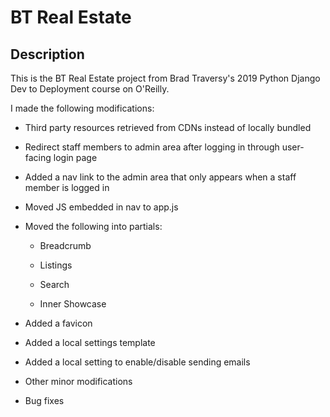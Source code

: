 # BT Real Estate

## Description

This is the BT Real Estate project from Brad Traversy's 2019 Python Django Dev to Deployment course on O'Reilly.

I made the following modifications:

- Third party resources retrieved from CDNs instead of locally bundled

- Redirect staff members to admin area after logging in through user-facing login page

- Added a nav link to the admin area that only appears when a staff member is logged in

- Moved JS embedded in nav to app.js

- Moved the following into partials:

  - Breadcrumb

  - Listings

  - Search

  - Inner Showcase

- Added a favicon

- Added a local settings template

- Added a local setting to enable/disable sending emails

- Other minor modifications

- Bug fixes
